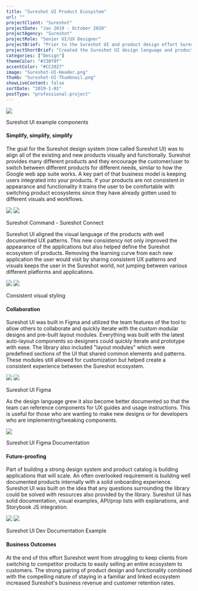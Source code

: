 ```yaml
---
title: "Sureshot UI Product Ecosystem"
url: ""
projectClient: "Sureshot"
projectDate: "Jan 2019 - October 2020"
projectAgency: "Sureshot"
projectRole: "Senior UI/UX Designer"
projectBrief: "Prior to the Sureshot UI and product design effort Sureshot had several products that were highly disconnected. From a UX perspective they had very different interaction patterns and elements. Visually the products shared no similar elements and obviously were built at different times throughout the companies history. Establishing a strong product ecosystem was a primary goal. I approached this problem by understanding our primary users, and aligning the team on their needs. From there I directed and designed a consistent visual language (Sureshot UI) that aligned the products in terms of their visual space and components. This extended throughout the Sureshot product ecosystem (authentication pages, error pages, marketing, etc). As the visual updates were happening I explored the idea of creating shared patterns between the various products. This effort was looking at micro-interactions and shared features, like auto-complete, that could be aligned between the products. Having consistent interactions and unique shared UX allowed customers to switch between Sureshot's products with ease and familiarity. "
projectShortBrief: "Created the Sureshot UI design language and product direction. Built a powerful shared product ecosystem."
categories: ["Design"]
themeColor: "#330f0f"
accentColor: "#CC2027"
image: "Sureshot-UI-Header.png"
thumb: "Sureshot-UI-Thumbnail.png"
showLiveContent: false
sortDate: "2019-1-01"
postType: "professional-project"
---
```

<div class="photo-container">
<img src="Sureshot-UI-Thumbnail.png" />
</div>
<p class="photo-grid-subtitle">Sureshot UI example components</p>

#### Simplify, simplify, simplify
The goal for the Sureshot design system (now called Sureshot UI) was to align all of the existing and new products visually and functionally. Sureshot provides many different products and they encourage the customer/user to switch between different products for different needs, similar to how the Google web app suite works. A key part of that business model is keeping users integrated into your products. If your products are not consistent in appearance and functionality it trains the user to be comfortable with switching product ecosystems since they have already gotten used to different visuals and workflows. 

<div class="photo-grid-container">
<div class="photo-grid">
<img src="sureshot-command-web.png" />
<img src="Sureshot-Connect-Web.png"/></div>
</div>
<p class="photo-grid-subtitle">Sureshot Command - Sureshot Connect</p>

Sureshot UI aligned the visual language of the products with well documented UX patterns. This new consistency not only improved the appearance of the applications but also helped define the Sureshot ecosystem of products. Removing the learning curve from each new application the user would visit by sharing consistent UX patterns and visuals keeps the user in the Sureshot world, not jumping between various different platforms and applications.

<div class="photo-grid-container">
<div class="photo-grid">
<img src="sureshot-ui-product-command-overview.png" />
<img src="sureshot-ui-product-connect-overview.png"/></div>
</div>
<p class="photo-grid-subtitle">Consistent visual styling</p>

#### Collaboration
Sureshot UI was built in Figma and utilized the team features of the tool to allow others to collaborate and quickly iterate with the custom modular designs and pre-built layout modules. Everything was built with the latest auto-layout components so designers could quickly iterate and prototype with ease. The library also included "layout modules" which were predefined sections of the UI that shared common elements and patterns. These modules still allowed for customization but helped create a consistent experience between the Sureshot ecosystem.

<div class="photo-grid-container">
<div class="photo-grid">
<img src="sureshot-figma.png" />
<img src="sureshot-figma-case-study.png"/></div>
</div>
<p class="photo-grid-subtitle">Sureshot UI Figma</p>

As the design language grew it also become better documented so that the team can reference components for UX guides and usage instructions. This is useful for those who are wanting to make new designs or for developers who are implementing/tweaking components.

<div class="photo-container">
<img src="sureshot-ui-updated-docs.png" />
</div>
<p class="photo-grid-subtitle">Sureshot UI Figma Documentation</p>

#### Future-proofing
Part of building a strong design system and product catalog is building applications that will scale. An often overlooked requirement is building well documented products internally with a solid onboarding experience. Sureshot UI was built on the idea that any questions surrounding the library could be solved with resources also provided by the library. Sureshot UI has solid documentation, visual examples, API/prop lists with explanations, and Storybook JS integration.

<div class="photo-grid-container">
<div class="photo-grid">
<img src="sureshot-dev-storybook.png" />
<img src="sureshot-dev-zero.png" />
</div>
</div>
<p class="photo-grid-subtitle">Sureshot UI Dev Documentation Example</p>

#### Business Outcomes
At the end of this effort Sureshot went from struggling to keep clients from switching to competitor products to easily selling an entire ecosystem to customers. The strong pairing of product design and functionality combined with the compelling nature of staying in a familiar and linked ecosystem increased Sureshot's business revenue and customer retention rates.
